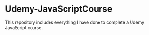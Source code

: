 # Udemy-JavaScriptCourse
This repository includes everything I have done to complete a Udemy JavaScript course. 
